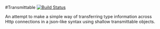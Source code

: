 #Transmittable [![Build Status](https://drone.io/github.com/0xor1/transmittable/status.png)](https://drone.io/github.com/0xor1/transmittable/latest)

An attempt to make a simple way of transferring type information across Http
connections in a json-like syntax using shallow transmittable objects.
